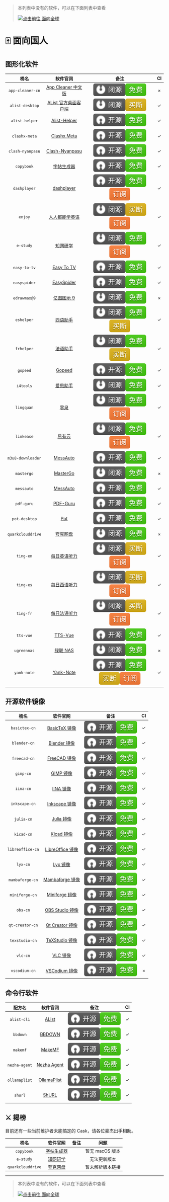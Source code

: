 <!-- markdownlint-disable MD041 -->

> 本列表中没有的软件，可以在下面列表中查看
>
> [![点击前往 面向全球](https://img.shields.io/badge/%E9%9D%A2%E5%90%91%E5%85%A8%E7%90%83-blue?style=for-the-badge&logo=homebrew&label=%E7%82%B9%E5%87%BB%E5%89%8D%E5%BE%80)](https://github.com/Brewforge/homebrew-extras/blob/main/List.md)

# 🀄️ 面向国人

## 图形化软件

|       桶名        |                                        软件官网                                         |                                   备注                                   | CI  |
| :---------------: | :-------------------------------------------------------------------------------------: | :----------------------------------------------------------------------: | :-: |
| `app-cleaner-cn`  |       [App Cleaner 中文版](https://nektony.com/zh-hans/mac-app-cleaner/download)        |                   ![b](assets/b.svg)![1](assets/1.svg)                   |  ×  |
|  `alist-desktop`  |                [AList 官方桌面客户端](https://mbd.pub/o/bread/ZJaTl5xy)                 |                   ![b](assets/b.svg)![2](assets/2.svg)                   | ✓  |
|  `alist-helper`   | [Alist-Helper](https://github.com/Xmarmalade/alisthelper/blob/master/README_zh-Hans.md) |                   ![a](assets/a.svg)![1](assets/1.svg)                   | ✓  |
|   `clashx-meta`   |                 [Clashx.Meta](https://github.com/MetaCubeX/ClashX.Meta)                 |                   ![a](assets/a.svg)![1](assets/1.svg)                   | ✓  |
| `clash-nyanpasu`  |              [Clash-Nyanpasu](https://github.com/keiko233/clash-nyanpasu)               |                   ![a](assets/a.svg)![1](assets/1.svg)                   | ✓  |
|    `copybook`     |                  [字帖生成器](https://github.com/xxNull-lsk/Copybook)                   |                   ![a](assets/a.svg)![1](assets/1.svg)                   | ✓  |
|   `dashplayer`    |                 [dashplayer](https://github.com/solidSpoon/DashPlayer)                  |          ![a](assets/a.svg)![1](assets/1.svg)![3](assets/3.svg)          | ✓  |
|      `enjoy`      |                      [人人都能学英语](https://1000h.org/enjoy-app)                      |          ![b](assets/b.svg)![2](assets/2.svg)![3](assets/3.svg)          | ✓  |
|     `e-study`     |                             [知网研学](https://e-study.com)                             |          ![b](assets/b.svg)![1](assets/1.svg)![3](assets/3.svg)          | ✓  |
|   `easy-to-tv`    |                 [Easy To TV](https://github.com/duolabmeng6/easy_to_tv)                 |                   ![a](assets/a.svg)![1](assets/1.svg)                   | ✓  |
|   `easyspider`    |                          [EasySpider](https://easyspider.net)                           |                   ![a](assets/a.svg)![1](assets/1.svg)                   | ✓  |
|   `edrawmax@9`    |                            [亿图图示 9](http://edrawsoft.cn)                            |                   ![b](assets/b.svg)![1](assets/1.svg)                   |  ×  |
|    `eshelper`     |                  [西语助手](https://www.eudic.net/v4/es/app/eshelper)                   |          ![b](assets/b.svg)![1](assets/1.svg)![2](assets/2.svg)          | ✓  |
|    `frhelper`     |                  [法语助手](https://www.eudic.net/v4/es/app/frhelper)                   |          ![b](assets/b.svg)![1](assets/1.svg)![2](assets/2.svg)          | ✓  |
|     `gopeed`      |                              [Gopeed](https://gopeed.com)                               |                   ![a](assets/a.svg)![1](assets/1.svg)                   | ✓  |
|     `i4tools`     |                              [爱思助手](https://www.i4.cn)                              |                   ![b](assets/b.svg)![1](assets/1.svg)                   | ✓  |
|    `lingquan`     |                                 [零泉](https://jan.ai)                                  |          ![b](assets/b.svg)![1](assets/1.svg)![3](assets/3.svg)          | ✓  |
|    `linkease`     |                           [易有云](https://app.linkease.com)                            |          ![b](assets/b.svg)![1](assets/1.svg)![3](assets/3.svg)          | ✓  |
| `m3u8-downloader` |                [MessAuto](https://github.com/HeiSir2014/M3U8-Downloader)                |                   ![a](assets/a.svg)![1](assets/1.svg)                   | ✓  |
|    `mastergo`     |                            [MasterGo](https://mastergo.com)                             |                   ![b](assets/b.svg)![1](assets/1.svg)                   |  ×  |
|    `messauto`     |                     [MessAuto](https://github.com/LeeeSe/MessAuto)                      |                   ![a](assets/a.svg)![1](assets/1.svg)                   | ✓  |
|    `pdf-guru`     |                    [PDF-Guru](https://github.com/kevin2li/PDF-Guru)                     |                   ![a](assets/a.svg)![1](assets/1.svg)                   | ✓  |
|   `pot-desktop`   |                      [Pot](https://github.com/pot-app/pot-desktop)                      |                   ![a](assets/a.svg)![1](assets/1.svg)                   | ✓  |
| `quarkclouddrive` |                            [夸克网盘](https://pan.quark.cn)                             |                   ![b](assets/b.svg)![1](assets/1.svg)                   |  ×  |
|     `ting-en`     |               [每日英语听力](http://www.francochinois.com/v4/en/app/ting)               |          ![b](assets/b.svg)![2](assets/2.svg)![3](assets/3.svg)          | ✓  |
|     `ting-es`     |               [每日西语听力](http://www.francochinois.com/v4/es/app/ting)               |          ![b](assets/b.svg)![2](assets/2.svg)![3](assets/3.svg)          | ✓  |
|     `ting-fr`     |               [每日法语听力](http://www.francochinois.com/v4/fr/app/ting)               |          ![b](assets/b.svg)![2](assets/2.svg)![3](assets/3.svg)          | ✓  |
|     `tts-vue`     |                     [TTS-Vue](https://tts-doc.loker.vip/home.html)                      |                   ![a](assets/a.svg)![1](assets/1.svg)                   | ✓  |
|    `ugreennas`    |                            [绿联 NAS](https://www.lulian.cn)                            |                   ![b](assets/b.svg)![1](assets/1.svg)                   |  ×  |
|    `yank-note`    |                        [Yank-Note](https://yank-note.com/zh-CN)                         | ![a](assets/a.svg)![1](assets/1.svg)![2](assets/2.svg)![3](assets/3.svg) | ✓  |

## 开源软件镜像

|       桶名       |                             软件官网                              |                 备注                 | CI  |
| :--------------: | :---------------------------------------------------------------: | :----------------------------------: | :-: |
|  `basictex-cn`   |   [BasicTeX 镜像](https://www.tug.org/mactex/morepackages.html)   | ![a](assets/a.svg)![1](assets/1.svg) | ✓  |
|   `blender-cn`   |              [Blender 镜像](https://www.blender.org)              | ![a](assets/a.svg)![1](assets/1.svg) | ✓  |
|   `freecad-cn`   |   [FreeCAD 镜像](https://www.freecad.org/index.php?lang=zh_CN)    | ![a](assets/a.svg)![1](assets/1.svg) | ✓  |
|    `gimp-cn`     |                 [GIMP 镜像](https://www.gimp.org)                 | ![a](assets/a.svg)![1](assets/1.svg) | ✓  |
|    `iina-cn`     |                   [IINA 镜像](https://iina.io)                    | ![a](assets/a.svg)![1](assets/1.svg) | ✓  |
|  `inkscape-cn`   | [Inkscape 镜像](https://inkscape.org/zh-hans/?switchlang=zh-hans) | ![a](assets/a.svg)![1](assets/1.svg) | ✓  |
|    `julia-cn`    |                [Julia 镜像](https://julialang.org)                | ![a](assets/a.svg)![1](assets/1.svg) | ✓  |
|    `kicad-cn`    |                  [Kicad 镜像](https://kicad.org)                  | ![a](assets/a.svg)![1](assets/1.svg) | ✓  |
| `libreoffice-cn` |         [LibreOffice 镜像](https://zh-cn.libreoffice.org)         | ![a](assets/a.svg)![1](assets/1.svg) | ✓  |
|     `lyx-cn`     |                  [Lyx 镜像](https://www.lyx.org)                  | ![a](assets/a.svg)![1](assets/1.svg) | ✓  |
| `mambaforge-cn`  |    [Mambaforge 镜像](https://github.com/conda-forge/miniforge)    | ![a](assets/a.svg)![1](assets/1.svg) | ✓  |
|  `miniforge-cn`  |    [Miniforge 镜像](https://github.com/conda-forge/miniforge)     | ![a](assets/a.svg)![1](assets/1.svg) | ✓  |
|     `obs-cn`     |          [OBS Studio 镜像](https://obsproject.com/zh-cn)          | ![a](assets/a.svg)![1](assets/1.svg) | ✓  |
| `qt-creator-cn`  |          [Qt Creator 镜像](https://www.qt.io/developers)          | ![a](assets/a.svg)![1](assets/1.svg) | ✓  |
|  `texstudio-cn`  |              [TeXStudio 镜像](https://texstudio.org)              | ![a](assets/a.svg)![1](assets/1.svg) | ✓  |
|     `vlc-cn`     |             [VLC 镜像](https://www.videolan.org/vlc)              | ![a](assets/a.svg)![1](assets/1.svg) | ✓  |
|  `vscodium-cn`   |       [VSCodium 镜像](https://github.com/VSCodium/vscodium)       | ![a](assets/a.svg)![1](assets/1.svg) |  ×  |

## 命令行软件

|    配方名     |                       软件官网                       |                 备注                 | CI  |
| :-----------: | :--------------------------------------------------: | :----------------------------------: | :-: |
|  `alist-cli`  |           [AList](https://alist.nn.ci/zh)            | ![a](assets/a.svg)![1](assets/1.svg) | ✓  |
|   `bbdown`    |     [BBDOWN](https://github.com/nilaoda/BBDown)      | ![a](assets/a.svg)![1](assets/1.svg) | ✓  |
|   `makemf`    |   [MakeMF](https://github.com/Mrered/ShellScript)    | ![a](assets/a.svg)![1](assets/1.svg) | ✓  |
| `nezha-agent` |          [Nezha Agent](https://nezha.wiki)           | ![a](assets/a.svg)![1](assets/1.svg) | ✓  |
| `ollamaplist` | [OllamaPlist](https://github.com/Mrered/ShellScript) | ![a](assets/a.svg)![1](assets/1.svg) | ✓  |
|    `shurl`    |      [ShURL](https://github.com/Mrered/yourlsh)      | ![a](assets/a.svg)![1](assets/1.svg) | ✓  |

## ⚔️ 揭榜

目前还有一些当前维护者未能搞定的 Cask，请各位豪杰出手相助。

|       桶名        |                       软件官网                       | 备注 |       问题       |
| :---------------: | :--------------------------------------------------: | :--: | :--------------: |
|    `copybook`     | [字帖生成器](https://github.com/xxNull-lsk/Copybook) |      | 暂无 macOS 版本  |
|     `e-study`     |           [知网研学](https://e-study.com)            |      |   无法更新版本   |
| `quarkclouddrive` |           [夸克网盘](https://pan.quark.cn)           |      | 暂未解析版本链接 |

---

> 本列表中没有的软件，可以在下面列表中查看
>
> [![点击前往 面向全球](https://img.shields.io/badge/%E9%9D%A2%E5%90%91%E5%85%A8%E7%90%83-blue?style=for-the-badge&logo=homebrew&label=%E7%82%B9%E5%87%BB%E5%89%8D%E5%BE%80)](https://github.com/Brewforge/homebrew-extras/blob/main/list.md)
